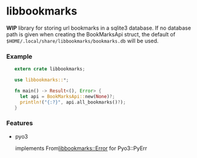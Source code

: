 # libbookmarks

**WIP** library for storing url bookmarks in a sqlite3 database.
If no database path is given when creating the BookMarksApi struct, the
default of `$HOME/.local/share/libbookmarks/bookmarks.db` will be used.

### Example
```rust
   extern crate libbookmarks;

   use libbookmarks::*;

   fn main() -> Result<(), Error> {
     let api = BookMarksApi::new(None)?;
     println!("{:?}", api.all_bookmarks()?);
   }
```

### Features

- pyo3

  implements From<libbookmarks::Error> for Pyo3::PyErr
